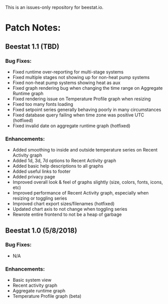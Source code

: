 This is an issues-only repository for beestat.io.

# Patch Notes:

## Beestat 1.1 (TBD)
### Bug Fixes:
- Fixed runtime over-reporting for multi-stage systems
- Fixed multiple stages not showing up for non-heat pump systems
- Fixed non-heat pump systems showing heat as aux
- Fixed graph rendering bug when changing the time range on Aggregate Runtime graph
- Fixed rendering issue on Temperature Profile graph when resizing
- Fixed too many fonts loading
- Fixed setpoint series generally behaving poorly in many circumstances
- Fixed database query failing when time zone was positive UTC (hotfixed)
- Fixed invalid date on aggregate runtime graph (hotfixed)

### Enhancements:
- Added smoothing to inside and outside temperature series on Recent Activity graph
- Added 1d, 3d, 7d options to Recent Activity graph
- Added basic help descriptions to all graphs
- Added useful links to footer
- Added privacy page
- Improved overall look & feel of graphs slightly (size, colors, fonts, icons, etc)
- Improved performance of Recent Activity graph, especially when resizing or toggling series
- Improved chart export sizes/filenames (hotfixed)
- Updated chart axis to not change when toggling series
- Rewrote entire frontend to not be a heap of garbage

## Beestat 1.0 (5/8/2018)
### Bug Fixes:
- N/A

### Enhancements:
- Basic system view
- Recent activity graph
- Aggregate runtime graph
- Temperature Profile graph (beta)
